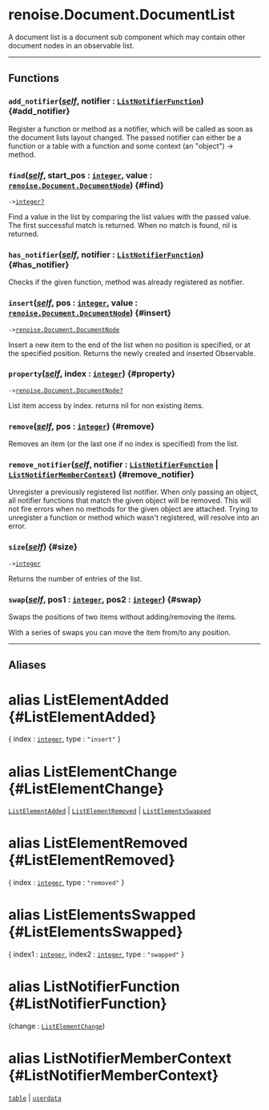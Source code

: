 # renoise.Document.DocumentList  
A document list is a document sub component which may contain other document
nodes in an observable list.  

---  
## Functions
### `add_notifier`([*self*](../../API/builtins/self.md), notifier : [`ListNotifierFunction`](#ListNotifierFunction)) {#add_notifier}
Register a function or method as a notifier, which will be called as soon as
the document lists layout changed. The passed notifier can either be a function
or a table with a function and some context (an "object") -> method.
### `find`([*self*](../../API/builtins/self.md), start_pos : [`integer`](../../API/builtins/integer.md), value : [`renoise.Document.DocumentNode`](../../API/renoise/renoise.Document.DocumentNode.md)) {#find}
`->`[`integer`](../../API/builtins/integer.md)[`?`](../../API/builtins/nil.md)  

Find a value in the list by comparing the list values with the passed
value. The first successful match is returned. When no match is found, nil
is returned.
### `has_notifier`([*self*](../../API/builtins/self.md), notifier : [`ListNotifierFunction`](#ListNotifierFunction)) {#has_notifier}
Checks if the given function, method was already registered as notifier.
### `insert`([*self*](../../API/builtins/self.md), pos : [`integer`](../../API/builtins/integer.md), value : [`renoise.Document.DocumentNode`](../../API/renoise/renoise.Document.DocumentNode.md)) {#insert}
`->`[`renoise.Document.DocumentNode`](../../API/renoise/renoise.Document.DocumentNode.md)  

Insert a new item to the end of the list when no position is specified, or
at the specified position. Returns the newly created and inserted Observable.
### `property`([*self*](../../API/builtins/self.md), index : [`integer`](../../API/builtins/integer.md)) {#property}
`->`[`renoise.Document.DocumentNode`](../../API/renoise/renoise.Document.DocumentNode.md)[`?`](../../API/builtins/nil.md)  

List item access by index. returns nil for non existing items.
### `remove`([*self*](../../API/builtins/self.md), pos : [`integer`](../../API/builtins/integer.md)) {#remove}
Removes an item (or the last one if no index is specified) from the list.
### `remove_notifier`([*self*](../../API/builtins/self.md), notifier : [`ListNotifierFunction`](#ListNotifierFunction) | [`ListNotifierMemberContext`](#ListNotifierMemberContext)) {#remove_notifier}
Unregister a previously registered list notifier. When only passing an object,
all notifier functions that match the given object will be removed.
This will not fire errors when no methods for the given object are attached.
Trying to unregister a function or method which wasn't registered, will resolve
into an error.
### `size`([*self*](../../API/builtins/self.md)) {#size}
`->`[`integer`](../../API/builtins/integer.md)  

Returns the number of entries of the list.
### `swap`([*self*](../../API/builtins/self.md), pos1 : [`integer`](../../API/builtins/integer.md), pos2 : [`integer`](../../API/builtins/integer.md)) {#swap}
Swaps the positions of two items without adding/removing the items.

With a series of swaps you can move the item from/to any position.  



---  
## Aliases  
# alias ListElementAdded {#ListElementAdded}
{ index : [`integer`](../../API/builtins/integer.md), type : `"insert"` }  
  
  
# alias ListElementChange {#ListElementChange}
[`ListElementAdded`](#ListElementAdded) | [`ListElementRemoved`](#ListElementRemoved) | [`ListElementsSwapped`](#ListElementsSwapped)  
  
  
# alias ListElementRemoved {#ListElementRemoved}
{ index : [`integer`](../../API/builtins/integer.md), type : `"removed"` }  
  
  
# alias ListElementsSwapped {#ListElementsSwapped}
{ index1 : [`integer`](../../API/builtins/integer.md), index2 : [`integer`](../../API/builtins/integer.md), type : `"swapped"` }  
  
  
# alias ListNotifierFunction {#ListNotifierFunction}
(change : [`ListElementChange`](#ListElementChange))  
  
  
# alias ListNotifierMemberContext {#ListNotifierMemberContext}
[`table`](../../API/builtins/table.md) | [`userdata`](../../API/builtins/userdata.md)  
  
  


